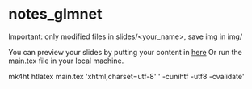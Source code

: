# notes_glmnet

Important: only modified files in slides/<your_name>, save img in img/


You can preview your slides by putting your content in [here](https://www.overleaf.com/project/new/template/19345?id=65231945&templateName=An+example+of+the+beamer+package&latexEngine=&texImage=texlive-full%3A2020.1&mainFile=)
Or run the main.tex file in your local machine.

mk4ht htlatex main.tex 'xhtml,charset=utf-8' ' -cunihtf -utf8 -cvalidate'